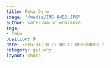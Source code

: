 ```yaml
---
title: Řeka Dyje
image: "/media/IMG_8452.JPG"
author: katerina-polednikova
tags:
- řeka
position: 9
date: 2016-04-18 22:08:13.000000000 Z
category: gallery
layout: photo
---
```

